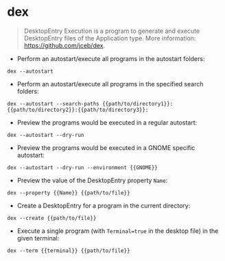 # dex

> DesktopEntry Execution is a program to generate and execute DesktopEntry files of the Application type.
> More information: <https://github.com/jceb/dex>.

- Perform an autostart/execute all programs in the autostart folders:

`dex --autostart`

- Perform an autostart/execute all programs in the specified search folders:

`dex --autostart --search-paths {{path/to/directory1}}:{{path/to/directory2}}:{{path/to/directory3}}:`

- Preview the programs would be executed in a regular autostart:

`dex --autostart --dry-run`

- Preview the programs would be executed in a GNOME specific autostart:

`dex --autostart --dry-run --environment {{GNOME}}`

- Preview the value of the DesktopEntry property `Name`:

`dex --property {{Name}} {{path/to/file}}`

- Create a DesktopEntry for a program in the current directory:

`dex --create {{path/to/file}}`

- Execute a single program (with `Terminal=true` in the desktop file) in the given terminal:

`dex --term {{terminal}} {{path/to/file}}`
